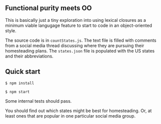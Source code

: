 ## Functional purity meets OO

This is basically just a tiny exploration into using lexical closures as a minimum viable langugage feature to start to code in an object-oriented style.

The source code is in `countStates.js`. The text file is filled with comments from a social media thread discussing where they are pursuing their homesteading plans. The `states.json` file is populated with the US states and their abbreviations. 

## Quick start

`$ npm install`

`$ npm start`

Some internal tests should pass. 

You should find out which states might be best for homesteading. Or, at least ones that are popular in one particular social media group. 
